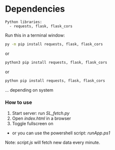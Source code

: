# Dependencies
    Python libraries:
      - requests, flask, flask_cors
  
Run this in a terminal window:
```bash
py -m pip install requests, flask, flask_cors
```
or
```bash
python3 pip install requests, flask, flask_cors
```
or
```bash
python pip install requests, flask, flask_cors
```
... depending on system
  
### How to use
1. Start server: run *SL_fetch.py*
2. Open *index.html* in a browser
3. Toggle fullscreen on

- or you can use the powershell script: *runApp.ps1*

Note: *script.js* will fetch new data every minute.